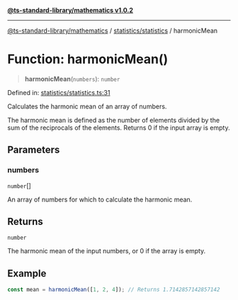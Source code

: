 [**@ts-standard-library/mathematics v1.0.2**](../../../README.md)

***

[@ts-standard-library/mathematics](../../../README.md) / [statistics/statistics](../README.md) / harmonicMean

# Function: harmonicMean()

> **harmonicMean**(`numbers`): `number`

Defined in: [statistics/statistics.ts:31](https://github.com/gabaudette/ts-stdlib/blob/4a412e6fb273dc9fcab54b84c05921f52dac4b3f/packages/mathematics/src/statistics/statistics.ts#L31)

Calculates the harmonic mean of an array of numbers.

The harmonic mean is defined as the number of elements divided by the sum of the reciprocals of the elements.
Returns 0 if the input array is empty.

## Parameters

### numbers

`number`[]

An array of numbers for which to calculate the harmonic mean.

## Returns

`number`

The harmonic mean of the input numbers, or 0 if the array is empty.

## Example

```typescript
const mean = harmonicMean([1, 2, 4]); // Returns 1.7142857142857142
```
